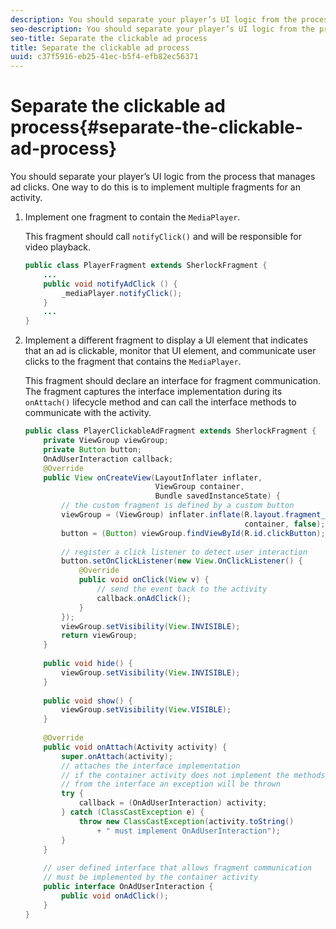 ```yaml
---
description: You should separate your player’s UI logic from the process that manages ad clicks. One way to do this is to implement multiple fragments for an activity.
seo-description: You should separate your player’s UI logic from the process that manages ad clicks. One way to do this is to implement multiple fragments for an activity.
seo-title: Separate the clickable ad process
title: Separate the clickable ad process
uuid: c37f5916-eb25-41ec-b5f4-efb82ec56371
---
```


# Separate the clickable ad process{#separate-the-clickable-ad-process}

You should separate your player’s UI logic from the process that manages ad clicks. One way to do this is to implement multiple fragments for an activity.

1. Implement one fragment to contain the `MediaPlayer`.

   This fragment should call `notifyClick()` and will be responsible for video playback. 

   ```java
   public class PlayerFragment extends SherlockFragment { 
       ... 
       public void notifyAdClick () { 
           _mediaPlayer.notifyClick(); 
       } 
       ... 
   } 
   
   ```

1. Implement a different fragment to display a UI element that indicates that an ad is clickable, monitor that UI element, and communicate user clicks to the fragment that contains the `MediaPlayer`.

   This fragment should declare an interface for fragment communication. The fragment captures the interface implementation during its `onAttach()` lifecycle method and can call the interface methods to communicate with the activity.

   ```java
   public class PlayerClickableAdFragment extends SherlockFragment { 
       private ViewGroup viewGroup; 
       private Button button; 
       OnAdUserInteraction callback; 
       @Override 
       public View onCreateView(LayoutInflater inflater,  
                                ViewGroup container,  
                                Bundle savedInstanceState) { 
           // the custom fragment is defined by a custom button 
           viewGroup = (ViewGroup) inflater.inflate(R.layout.fragment_player_clickable_ad,  
                                                    container, false); 
           button = (Button) viewGroup.findViewById(R.id.clickButton); 
    
           // register a click listener to detect user interaction 
           button.setOnClickListener(new View.OnClickListener() { 
               @Override 
               public void onClick(View v) { 
                   // send the event back to the activity 
                   callback.onAdClick(); 
               } 
           }); 
           viewGroup.setVisibility(View.INVISIBLE); 
           return viewGroup; 
       } 
    
       public void hide() { 
           viewGroup.setVisibility(View.INVISIBLE); 
       } 
    
       public void show() { 
           viewGroup.setVisibility(View.VISIBLE);     
       } 
    
       @Override 
       public void onAttach(Activity activity) { 
           super.onAttach(activity); 
           // attaches the interface implementation 
           // if the container activity does not implement the methods  
           // from the interface an exception will be thrown 
           try { 
               callback = (OnAdUserInteraction) activity; 
           } catch (ClassCastException e) { 
               throw new ClassCastException(activity.toString() 
                   + " must implement OnAdUserInteraction"); 
           }     
       } 
    
       // user defined interface that allows fragment communication 
       // must be implemented by the container activity 
       public interface OnAdUserInteraction { 
           public void onAdClick(); 
       } 
   } 
   
   ```

